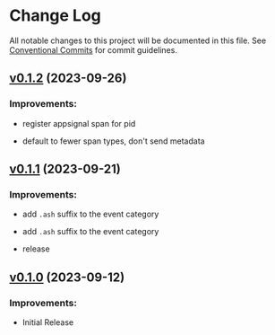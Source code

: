 # Change Log

All notable changes to this project will be documented in this file.
See [Conventional Commits](Https://conventionalcommits.org) for commit guidelines.

<!-- changelog -->

## [v0.1.2](https://github.com/ash-project/ash_appsignal/compare/v0.1.1...v0.1.2) (2023-09-26)




### Improvements:

* register appsignal span  for pid

* default to fewer span types, don't send metadata

## [v0.1.1](https://github.com/ash-project/ash_appsignal/compare/v0.1.0...v0.1.1) (2023-09-21)




### Improvements:

* add `.ash` suffix to the event category

* add `.ash` suffix to the event category

* release

## [v0.1.0](https://github.com/ash-project/ash_appsignal/compare/v0.1.0...v0.1.0) (2023-09-12)




### Improvements:

* Initial Release
